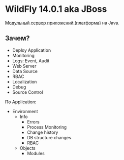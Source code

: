 # WildFly 14.0.1 aka JBoss

[Модульный сервер приложений (платформа)](https://www.wildfly.org/) на Java.

## Зачем?

- Deploy Application
- Monitoring
- Logs: Event, Audit
- Web Server
- Data Source
- RBAC
- Localization
- Debug
- Source Control 

По Application:

- Environment
	- Info
		- Errors
		- Process Monitoring
		- Change history
		- DB structure changes
		- RBAC
	- Objects
		- Modules

